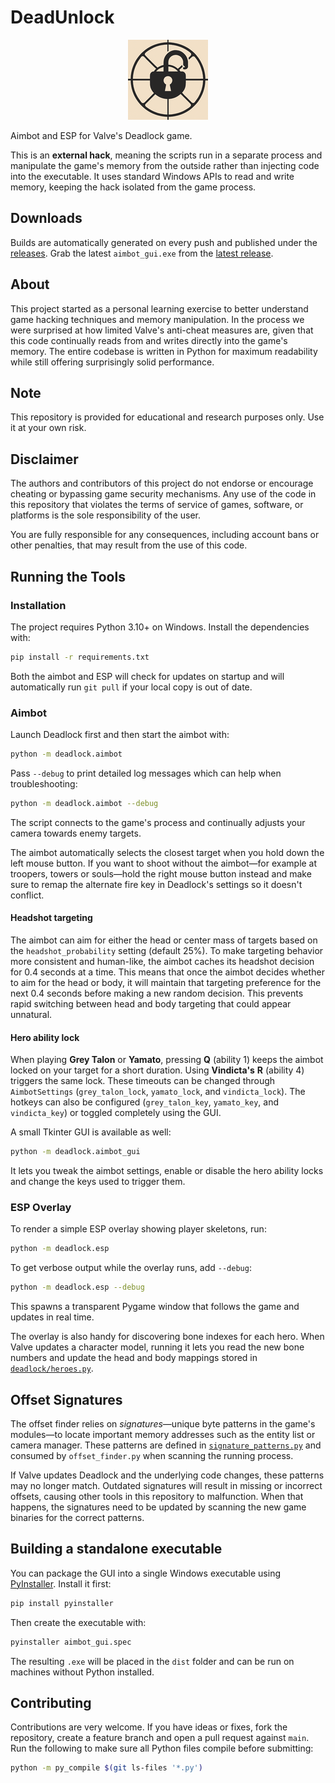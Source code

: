 # DeadUnlock

<p align="center">
  <img src="img/deadunlock_icon.png" alt="Project icon" width="128">
</p>

Aimbot and ESP for Valve's Deadlock game.

This is an **external hack**, meaning the scripts run in a separate
process and manipulate the game's memory from the outside rather than
injecting code into the executable. It uses standard Windows APIs to
read and write memory, keeping the hack isolated from the game
process.

## Downloads 

Builds are automatically generated on every push and published under the
[releases](https://github.com/hmate9/deadunlock/releases). Grab the latest
`aimbot_gui.exe` from the
[latest release](https://github.com/hmate9/deadunlock/releases/latest).

## About

This project started as a personal learning exercise to better understand game
hacking techniques and memory manipulation. In the process we were surprised at
how limited Valve's anti-cheat measures are, given that this code continually
reads from and writes directly into the game's memory. The entire codebase is
written in Python for maximum readability while still offering surprisingly
solid performance.

## Note

This repository is provided for educational and research purposes only. Use it at your own risk.

## Disclaimer

The authors and contributors of this project do not endorse or encourage cheating or bypassing game security mechanisms. Any use of the code in this repository that violates the terms of service of games, software, or platforms is the sole responsibility of the user.

You are fully responsible for any consequences, including account bans or other penalties, that may result from the use of this code.

## Running the Tools

### Installation

The project requires Python 3.10+ on Windows. Install the dependencies with:

```bash
pip install -r requirements.txt
```

Both the aimbot and ESP will check for updates on startup and will
automatically run ``git pull`` if your local copy is out of date.

### Aimbot

Launch Deadlock first and then start the aimbot with:

```bash
python -m deadlock.aimbot
```

Pass ``--debug`` to print detailed log messages which can help when
troubleshooting:

```bash
python -m deadlock.aimbot --debug
```

The script connects to the game's process and continually adjusts your camera
towards enemy targets.

The aimbot automatically selects the closest target when you hold down the left
mouse button. If you want to shoot without the aimbot—for example at troopers,
towers or souls—hold the right mouse button instead and make sure to remap the
alternate fire key in Deadlock's settings so it doesn't conflict.

#### Headshot targeting

The aimbot can aim for either the head or center mass of targets based on the
`headshot_probability` setting (default 25%). To make targeting behavior more
consistent and human-like, the aimbot caches its headshot decision for 0.4
seconds at a time. This means that once the aimbot decides whether to aim for
the head or body, it will maintain that targeting preference for the next 0.4
seconds before making a new random decision. This prevents rapid switching
between head and body targeting that could appear unnatural.

#### Hero ability lock

When playing **Grey Talon** or **Yamato**, pressing **Q** (ability 1) keeps the
aimbot locked on your target for a short duration. Using **Vindicta's** **R**
(ability 4) triggers the same lock. These timeouts can be changed through
``AimbotSettings`` (`grey_talon_lock`, `yamato_lock`, and `vindicta_lock`). The
hotkeys can also be configured (`grey_talon_key`, `yamato_key`, and
`vindicta_key`) or toggled completely using the GUI.

A small Tkinter GUI is available as well:

```bash
python -m deadlock.aimbot_gui
```

It lets you tweak the aimbot settings, enable or disable the hero ability
locks and change the keys used to trigger them.

### ESP Overlay

To render a simple ESP overlay showing player skeletons, run:

```bash
python -m deadlock.esp
```

To get verbose output while the overlay runs, add ``--debug``:

```bash
python -m deadlock.esp --debug
```

This spawns a transparent Pygame window that follows the game and updates in
real time.

The overlay is also handy for discovering bone indexes for each hero. When
Valve updates a character model, running it lets you read the new bone numbers
and update the head and body mappings stored in
[`deadlock/heroes.py`](deadlock/heroes.py).

## Offset Signatures

The offset finder relies on *signatures*—unique byte patterns in the game's modules—to locate
important memory addresses such as the entity list or camera manager. These patterns are
defined in [`signature_patterns.py`](signature_patterns.py) and consumed by
`offset_finder.py` when scanning the running process.

If Valve updates Deadlock and the underlying code changes, these patterns may no longer match.
Outdated signatures will result in missing or incorrect offsets, causing other tools in this
repository to malfunction. When that happens, the signatures need to be updated by scanning the
new game binaries for the correct patterns.

## Building a standalone executable

You can package the GUI into a single Windows executable using
[PyInstaller](https://pyinstaller.org/). Install it first:

```bash
pip install pyinstaller
```

Then create the executable with:

```bash
pyinstaller aimbot_gui.spec
```

The resulting `.exe` will be placed in the `dist` folder and can be run on
machines without Python installed.

## Contributing

Contributions are very welcome. If you have ideas or fixes, fork the repository, create a feature branch and open a pull request against `main`.
Run the following to make sure all Python files compile before submitting:

```bash
python -m py_compile $(git ls-files '*.py')
```
